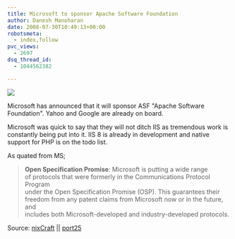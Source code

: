 ```yaml
---
title: Microsoft to sponsor Apache Software Foundation
author: Danesh Manoharan
date: 2008-07-30T10:49:13+00:00
robotsmeta:
  - index,follow
pvc_views:
  - 2697
dsq_thread_id:
  - 1044562382

---
```

![](/wp-content/uploads/2008/07/ms-asf.jpg)

Microsoft has announced that it will sponsor ASF "Apache Software Foundation". Yahoo and Google are already on board.

Microsoft was quick to say that they will not ditch IIS as tremendous work is constantly being put into it. IIS 8 is already in development and native support for PHP is on the todo list.

As quated from MS;

> **Open Specification Promise**: Microsoft is putting a wide range  
> of protocols that were formerly in the Communications Protocol Program  
> under the Open Specification Promise (OSP). This guarantees their  
> freedom from any patent claims from Microsoft now or in the future, and  
> includes both Microsoft-developed and industry-developed protocols.

Source: [nixCraft][1] || [port25][2]

 [1]: http://www.cyberciti.biz/tips/microsoft-backs-apache-and-open-source.html
 [2]: http://port25.technet.com/archive/2008/07/25/oscon2008.aspx